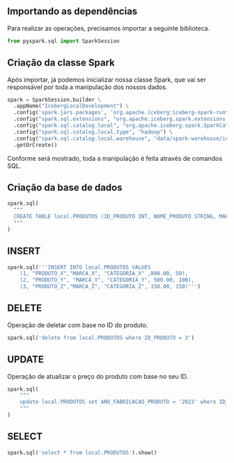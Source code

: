 ## Importando as dependências

Para realizar as operações, precisamos importar a seguinte biblioteca.

```python
from pyspark.sql import SparkSession
```

## Criação da classe Spark

Após importar, já podemos inicializar nossa classe Spark, que vai ser responsável por toda a manipulação dos nossos dados.


```python
spark = SparkSession.builder \
  .appName("IcebergLocalDevelopment") \
  .config('spark.jars.packages', 'org.apache.iceberg:iceberg-spark-runtime-3.4_2.12:1.5.0') \
  .config("spark.sql.extensions", "org.apache.iceberg.spark.extensions.IcebergSparkSessionExtensions") \
  .config("spark.sql.catalog.local", "org.apache.iceberg.spark.SparkCatalog") \
  .config("spark.sql.catalog.local.type", "hadoop") \
  .config("spark.sql.catalog.local.warehouse", "data/spark-warehouse/iceberg") \
  .getOrCreate()
```

Conforme será mostrado, toda a manipulação é feita através de comandos SQL.

## Criação da base de dados

```python
spark.sql(
  """
  CREATE TABLE local.PRODUTOS (ID_PRODUTO INT, NOME_PRODUTO STRING, MARCA_PRODUTO STRING, CATEGORIA_PRODUTO STRING, PRECO_PRODUTO DOUBLE, QUANTIDADE_PRODUTO INT) USING iceberg
  """
)
```

## INSERT

```python
spark.sql('''INSERT INTO local.PRODUTOS VALUES 
    (1, "PRODUTO_X","MARCA_X", "CATEGORIA_X" ,800.00, 50),
    (2, "PRODUTO_Y", "MARCA_Y", "CATEGORIA_Y", 500.00, 100),
    (3, "PRODUTO_Z","MARCA_Z", "CATEGORIA_Z", 150.00, 150)''')
```

## DELETE

Operação de deletar com base no ID do produto.

```python
spark.sql('delete from local.PRODUTOS where ID_PRODUTO = 3')
```

## UPDATE

Operação de atualizar o preço do produto com base no seu ID.

```python
spark.sql(
    """
    update local.PRODUTOS set ANO_FABRICACAO_PRODUTO = '2023' where ID_PRODUTO = 3
    """
)
```

## SELECT

```python
spark.sql('select * from local.PRODUTOS').show()
```
